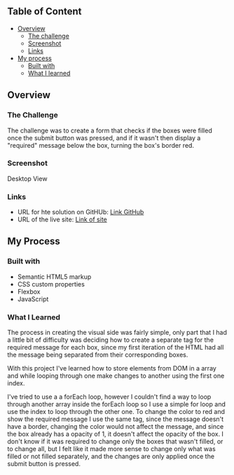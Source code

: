 ## Table of Content

- [Overview](#overview)
  - [The challenge](#the-challenge)
  - [Screenshot](#screenshot)
  - [Links](#links)
- [My process](#my-process)
  - [Built with](#built-with)
  - [What I learned](#what-i-learned)


## <h2 id="overview">Overview</h2>

### <h3 id="the-challengeo">The Challenge</h3>

The challenge was to create a form that checks if the boxes were filled once the submit button was pressed, and if it wasn't then display a "required" message below the box, turning the box's border red.

### Screenshot

Desktop View
![]()

### Links

- URL for hte solution on GitHUb: [Link GitHub]()
- URL of the live site: [Link of site]()

## <h2 id="my-process">My Process</h2>

### Built with

- Semantic HTML5 markup
- CSS custom properties
- Flexbox
- JavaScript

### <h3 id="what-i-learned">What I Learned</h3>

The process in creating the visual side was fairly simple, only part that I had a little bit of difficulty was deciding how to create a separate tag for the required message for each box, since my first iteration of the HTML had all the message being separated from their corresponding boxes.

With this project I've learned how to store elements from DOM in a array and while looping through one make changes to another using the first one index.

I've tried to use a a forEach loop, however I couldn't find a way to loop through another array inside the forEach loop so I use a simple for loop and use the index to loop through the other one.
To change the color to red and show the required message I use the same tag, since the message doesn't have a border, changing the color would not affect the message, and since the box already has a opacity of 1, it doesn't affect the opacity of the box. 
I don't know if it was required to change only the boxes that wasn't filled, or to change all, but I felt like it made more sense to change only what was filled or not filled separately, and the changes are only applied once the submit button is pressed.